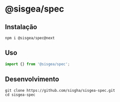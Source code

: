 # @sisgea/spec

## Instalação

```
npm i @sisgea/spec@next
```

## Uso

```ts
import {} from '@sisgea/spec';
```

## Desenvolvimento

```
git clone https://github.com/sisgha/sisgea-spec.git
cd sisgea-spec
```

<!--  -->
